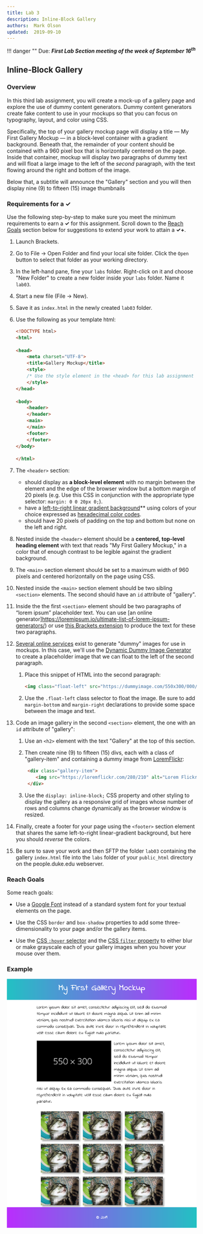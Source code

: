 ```yaml
---
title: Lab 3
description: Inline-Block Gallery
authors:  Mark Olson
updated:  2019-09-10
---
```


!!! danger ""
    Due:  _**First Lab Section meeting of the week of September 16<sup>th</sup>**_

## **Inline-Block Gallery**

### Overview

In this third lab assignment, you will create a mock-up of a gallery page and explore the use of dummy content generators.  Dummy content generators create fake content to use in your mockups so that you can focus on typography, layout, and color using CSS.

Specifically, the top of your gallery mockup page will display a title &mdash; My First Gallery Mockup &mdash; in a block-level container with a gradient background.  Beneath that, the remainder of your content should be contained with a 960 pixel box that is horizontally centered on the page.  Inside that container, mockup will display two paragraphs of dummy text and will float a large image to the left of the _second_ paragraph, with the text flowing around the right and bottom of the image.  

Below that, a subtitle will announce the "Gallery" section and you will then display nine (9) to fifteen (15) image thumbnails


### Requirements for a &#10003;

Use the following step-by-step to make sure you meet the minimum requirements to earn a **&#10003;** for this assignment.  Scroll down to the [Reach Goals](#reach-goals-for-a) section below for suggestions to extend your work to attain a **&#10003;+**.

1. Launch Brackets. 

1. Go to File &rarr; Open Folder and find your local site folder.  Click the `Open` button to select that folder as your working directory.

1. In the left-hand pane, fine your `labs` folder.  Right-click on it and choose "New Folder" to create a new folder inside your `labs` folder.   Name it `lab03`.

1. Start a new file (File &rarr; New).

1. Save it as `index.html` in the newly created `lab03` folder. 

1. Use the following as your template html:
    
    ```html
    <!DOCTYPE html>
    <html>

    <head>
        <meta charset="UTF-8">
        <title>Gallery Mockup</title>
        <style>
        /* Use the style element in the <head> for this lab assignment */
        </style>
    </head>

    <body>
        <header>
        </header>
        <main>
        </main>
        <footer>
        </footer>
    </body>

    </html>
    ```

1. The `<header>` section:

    * should display as **a block-level element** with no margin between the element and the edge of the browser window but a bottom margin of 20 pixels (e.g. Use this CSS in conjunction with the appropriate type selector: `margin: 0 0 20px 0;`).
    * have a [left-to-right linear gradient background](https://www.w3schools.com/css/css3_gradients.asp)** using colors of your choice expressed as [hexadecimal color codes](https://htmlcolorcodes.com/). 
    * should have 20 pixels of padding on the top and bottom but none on the left and right. 

1. Nested inside the `<header>` element should be a **centered, top-level heading element** with text that reads "My First Gallery Mockup," in a color that of enough contrast to be legible against the gradient background.

1. The `<main>` section element should be set to a maximum width of 960 pixels and centered horizontally on the page using CSS.

1. Nested inside the `<main>` section element should be two sibling `<section>` elements.  The second should have an `id` attribute of "gallery".

1. Inside the the first `<section>` element should be two paragraphs of <q>lorem ipsum</q> placeholder text.  You can use [an online generator]https://loremipsum.io/ultimate-list-of-lorem-ipsum-generators/) or use [this Brackets extension](https://github.com/lkcampbell/brackets-lorem-ipsum) to produce the text for these two paragraphs.

1. [Several online services](https://loremipsum.io/21-of-the-best-placeholder-image-generators/) exist to generate "dummy" images for use in mockups.   In this case, we'll use the [Dynamic Dummy Image Generator](https://dummyimage.com/) to create a placeholder image that we can float to the left of the second paragraph.   

    1. Place this snippet of HTML into the second paragraph:

        ```html
        <img class="float-left" src="https://dummyimage.com/550x300/000/fff.png" alt="550 by 300 pixel placeholder image" >
        ```

   1. Use the `.float-left` class selector to float the image.  Be sure to add `margin-bottom` and `margin-right` declarations to provide some space between the image and text.


1. Code an image gallery in the second `<section>` element, the one with an `id` attribute of "gallery":

    1. Use an `<h2>` element with the text "Gallery" at the top of this section.

    1. Then create nine (9) to fifteen (15) divs, each with a class of "gallery-item" and containing a dummy image from [LoremFlickr](https://loremflickr.com/):

        ```html
         <div class="gallery-item">
            <img src="https://loremflickr.com/280/210" alt="Lorem Flickr">
         </div>

        ```

    1. Use the `display: inline-block;` CSS property and other styling to display the gallery as a responsive grid of images whose number of rows and columns change dynamically as the browser window is resized.

1. Finally, create a footer for your page using the `<footer>` section element that shares the same left-to-right linear-gradient background, but here you should _reverse_ the colors.

1. Be sure to save your work and then SFTP the folder `lab03` containing the gallery `index.html` file into the `labs` folder of your `public_html` directory on the people.duke.edu webserver.

### Reach Goals

Some reach goals:

* Use a [Google Font](https://fonts.google.com) instead of a standard system font for your textual elements on the page.

* Use the CSS `border` and `box-shadow` properties to add some three-dimensionality to your page and/or the gallery items.

* Use the [CSS `:hover` selector](https://www.w3schools.com/cssref/sel_hover.asp) and the [CSS `filter` property](https://www.w3schools.com/cssref/css3_pr_filter.asp) to either blur or make grayscale each of your gallery images when you hover your mouse over them.

### Example

![Example of Gallery Mockup](GalleryMockup.png)